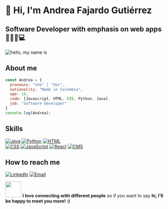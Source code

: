 # 👋 Hi, I'm Andrea Fajardo Gutiérrez
## Software Developer with emphasis on web apps 👩🏼‍🎓💻
![hello, my name is](https://user-images.githubusercontent.com/85640313/133867544-dbdc4deb-440d-4b84-b6f9-99d16ddfe3b3.png)
## About me
```javascript
const Andrea = {
  pronouns: "she" | "her",
  nationality: "Made in Colombia",
  age: 18,
  code: [Javascript, HTML, CSS, Python, Java],
  job: "Software Developer"
}
console.log(Andrea);
```
## Skills
[![Java](https://img.shields.io/badge/Java-007396?style=for-the-badge&logo=java&logoColor=white&labelColor=101010)]()
[![Python](https://img.shields.io/badge/Python-3776AB?style=for-the-badge&logo=python&logoColor=white&labelColor=101010)]()
[![HTML](https://img.shields.io/badge/HTML-E34F26?style=for-the-badge&logo=html5&logoColor=white&labelColor=101010)]()
<br>
[![CSS](https://img.shields.io/badge/CSS-1572B6?style=for-the-badge&logo=css3&logoColor=white&labelColor=101010)]()
[![JavaScript](https://img.shields.io/badge/JavaScript-F7DF1E?style=for-the-badge&logo=javascript&logoColor=white&labelColor=101010)]()
[![React](https://img.shields.io/badge/React-61DAFB?style=for-the-badge&logo=react&logoColor=white&labelColor=101010)]()
[![CMS](https://img.shields.io/badge/CMS-512BD4?style=for-the-badge&logo=&logoColor=white&labelColor=61DAFB)]()

## How to reach me

[![LinkedIn](https://img.shields.io/badge/LinkedIn-Andrea_Fajardo_G-0077B5?style=for-the-badge&logo=linkedin&logoColor=white&labelColor=101010)](https://www.linkedin.com/in/andrea-fajardo-guti%C3%A9rrez-84bb7321a)
[![Email](https://img.shields.io/badge/agx8424@gmail.com-my_personal_email-D14836?style=for-the-badge&logo=gmail&logoColor=white&labelColor=101010)](mailto:agx8424@gmail.com) 

<img src="https://media.giphy.com/media/VgCDAzcKvsR6OM0uWg/giphy.gif" width="50"> **I love connecting with different people** so if you want to say **hi, I'll be happy to meet you more! :)**
